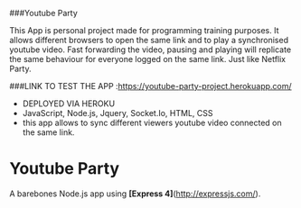 ###Youtube Party

This App is personal project made for programming training purposes.
It allows different browsers to open the same link and to play a synchronised youtube video.
Fast forwarding the video, pausing and playing will replicate the same behaviour for everyone logged on the same link. Just like Netflix Party. 

###LINK TO TEST THE APP :https://youtube-party-project.herokuapp.com/
- DEPLOYED VIA HEROKU
- JavaScript, Node.js, Jquery, Socket.Io, HTML, CSS
- this app allows to sync different viewers youtube video connected on the same link. 

# Youtube Party
A barebones Node.js app using **[Express 4]**(http://expressjs.com/).

